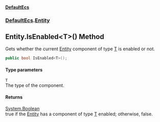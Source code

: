 #### [DefaultEcs](./index.md 'index')
### [DefaultEcs](./DefaultEcs.md 'DefaultEcs').[Entity](./DefaultEcs-Entity.md 'DefaultEcs.Entity')
## Entity.IsEnabled&lt;T&gt;() Method
Gets whether the current [Entity](./DefaultEcs-Entity.md 'DefaultEcs.Entity') component of type [T](#DefaultEcs-Entity-IsEnabled-T-()-T 'DefaultEcs.Entity.IsEnabled&lt;T&gt;().T') is enabled or not.  
```csharp
public bool IsEnabled<T>();
```
#### Type parameters
<a name='DefaultEcs-Entity-IsEnabled-T-()-T'></a>
`T`  
The type of the component.  
  
#### Returns
[System.Boolean](https://docs.microsoft.com/en-us/dotnet/api/System.Boolean 'System.Boolean')  
true if the [Entity](./DefaultEcs-Entity.md 'DefaultEcs.Entity') has a component of type [T](#DefaultEcs-Entity-IsEnabled-T-()-T 'DefaultEcs.Entity.IsEnabled&lt;T&gt;().T') enabled; otherwise, false.  
